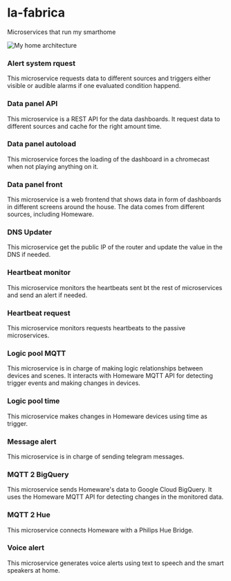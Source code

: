 # la-fabrica
Microservices that run my smarthome

![My home architecture](https://github.com/kikeelectronico/la-fabrica/raw/main/resources/Arquitectura.jpg)

### Alert system rquest

This microservice requests data to different sources and triggers either visible or audible alarms if one evaluated condition happend.

### Data panel API

This microservice is a REST API for the data dashboards. It request data to different sources and cache for the right amount time.

### Data panel autoload

This microservice forces the loading of the dashboard in a chromecast when not playing anything on it.

### Data panel front

This microservice is a web frontend that shows data in form of dashboards in different screens around the house. The data comes from different sources, including Homeware.

### DNS Updater

This microservice get the public IP of the router and update the value in the DNS if needed.

### Heartbeat monitor

This microservice monitors the heartbeats sent bt the rest of microservices and send an alert if needed.

### Heartbeat request

This microservice monitors requests heartbeats to the passive microservices.

### Logic pool MQTT

This microservice is in charge of making logic relationships between devices and scenes. It interacts with Homeware MQTT API for detecting trigger events and making changes in devices.

### Logic pool time

This microservice makes changes in Homeware devices using time as trigger.

### Message alert

This microservice is in charge of sending telegram messages.

### MQTT 2 BigQuery

This microservice sends Homeware's data to Google Cloud BigQuery. It uses the Homeware MQTT API for detecting changes in the monitored data.

### MQTT 2 Hue

This microservice connects Homeware with a Philips Hue Bridge.

### Voice alert

This microservice generates voice alerts using text to speech and the smart speakers at home.